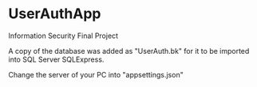 # UserAuthApp
Information Security Final Project

A copy of the database was added as "UserAuth.bk" for it to be imported into SQL Server SQLExpress.

Change the server of your PC into "appsettings.json"
